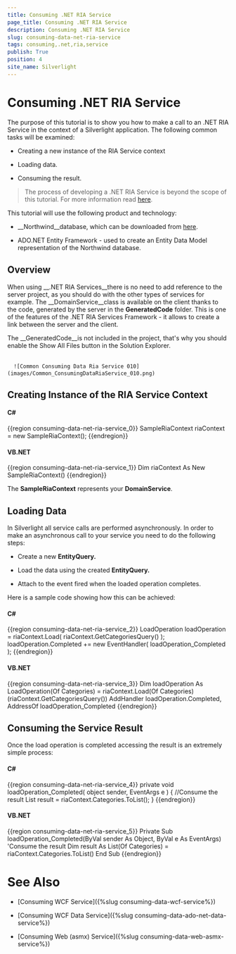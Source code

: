 ```yaml
---
title: Consuming .NET RIA Service
page_title: Consuming .NET RIA Service
description: Consuming .NET RIA Service
slug: consuming-data-net-ria-service
tags: consuming,.net,ria,service
publish: True
position: 4
site_name: Silverlight
---
```


# Consuming .NET RIA Service



The purpose of this tutorial is to show you how to make a call to an .NET RIA Service in the context of a Silverlight application. The following common tasks will be examined:

* Creating a new instance of the RIA Service context

* Loading data.

* Consuming the result. 

>The process of developing a .NET RIA Service is beyond the scope of this tutorial. For more information read [here](http://msdn.microsoft.com/en-us/magazine/dd695920.aspx).

>

This tutorial will use the following product and technology:

* __Northwind__database, which can be downloaded from [here](http://www.microsoft.com/downloads/details.aspx?FamilyID=06616212-0356-46A0-8DA2-EEBC53A68034&displaylang=en). 


* ADO.NET Entity Framework - used to create an Entity Data Model representation of the Northwind database.

## Overview

When using __.NET RIA Services__there is no need to add reference to the server project, as you should do with the other types of services for example. The __DomainService__class is available on the client thanks to the code, generated by the server in the __GeneratedCode__ folder. This is one of the features of the .NET RIA Services Framework - it allows to create a link between the server and the client.

>



The __GeneratedCode__is not included in the project, that's why you should enable the Show All Files button in the Solution Explorer.




         
      ![Common Consuming Data Ria Service 010](images/Common_ConsumingDataRiaService_010.png)

## Creating Instance of the RIA Service Context

#### __C#__

{{region consuming-data-net-ria-service_0}}
	SampleRiaContext riaContext = new SampleRiaContext();
	{{endregion}}



#### __VB.NET__

{{region consuming-data-net-ria-service_1}}
	Dim riaContext As New SampleRiaContext()
	{{endregion}}



The __SampleRiaContext__ represents your __DomainService__.  

## Loading Data

In Silverlight all service calls are performed asynchronously. In order to make an asynchronous call to your service you need to do the following steps:

* Create a new __EntityQuery.__

* Load the data using the created __EntityQuery.__

* Attach to the event fired when the loaded operation completes.

Here is a sample code showing how this can be achieved: 

#### __C#__

{{region consuming-data-net-ria-service_2}}
	LoadOperation<Categories> loadOperation = riaContext.Load<Categories>( riaContext.GetCategoriesQuery() );
	loadOperation.Completed += new EventHandler( loadOperation_Completed );
	{{endregion}}



#### __VB.NET__

{{region consuming-data-net-ria-service_3}}
	Dim loadOperation As LoadOperation(Of Categories) = riaContext.Load(Of Categories)(riaContext.GetCategoriesQuery())
	AddHandler loadOperation.Completed, AddressOf loadOperation_Completed
	{{endregion}}



## Consuming the Service Result

Once the load operation is completed accessing the result is an extremely simple process:

#### __C#__

{{region consuming-data-net-ria-service_4}}
	private void loadOperation_Completed( object sender, EventArgs e )
	{
	    //Consume the result
	    List<Categories> result = riaContext.Categories.ToList();
	}
	{{endregion}}



#### __VB.NET__

{{region consuming-data-net-ria-service_5}}
	Private Sub loadOperation_Completed(ByVal sender As Object, ByVal e As EventArgs)
	    'Consume the result
	    Dim result As List(Of Categories) = riaContext.Categories.ToList()
	End Sub
	{{endregion}}



# See Also

 * [Consuming WCF Service]({%slug consuming-data-wcf-service%})

 * [Consuming WCF Data Service]({%slug consuming-data-ado-net-data-service%})

 * [Consuming Web (asmx) Service]({%slug consuming-data-web-asmx-service%})
